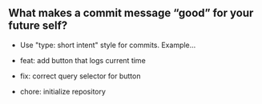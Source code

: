 ## What makes a commit message “good” for your future self?

- Use "type: short intent" style for commits. Example...

- feat: add button that logs current time
- fix: correct query selector for button
- chore: initialize repository
